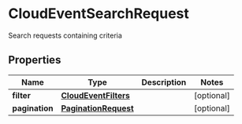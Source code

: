 

# CloudEventSearchRequest

Search requests containing criteria

## Properties

| Name | Type | Description | Notes |
|------------ | ------------- | ------------- | -------------|
|**filter** | [**CloudEventFilters**](CloudEventFilters.md) |  |  [optional] |
|**pagination** | [**PaginationRequest**](PaginationRequest.md) |  |  [optional] |



